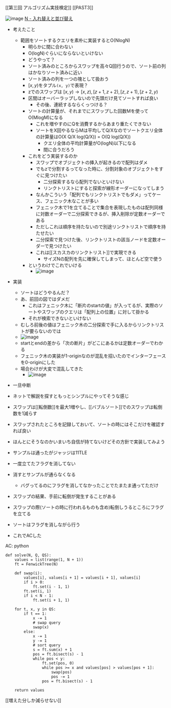 
[[第三回 アルゴリズム実技検定]] [[PAST3]]

![image](https://gyazo.com/26b3466b604902db61b32e3f82986ffb/thumb/1000)
[N - 入れ替えと並び替え](https://atcoder.jp/contests/past202005-open/tasks/past202005_n)
- 考えたこと
    - 範囲をソートするクエリを素朴に実装するとO(NlogN)
        - 明らかに間に合わない
        - O(logN)ぐらいにならないといけない
        - どうやって？
        - ソート済みのところからスワップを高々Q回行うので、ソート前の列はかなりソート済みに近い
        - ソート済みの列を一つの塊として扱おう
        - $[x, y)$をタプル`(x, y)`で表現？
        - zでのスワップは $[x, y) → [x, z), [z+1, z+2), [z, z+1), [z+2, y)$
        - 区間はオーバーラップしないので先頭だけ見てソートすれば良い
            - その後、連続するならくっつける？
        - ソートの計算量が、それまでにスワップした回数Mを使ってO(MlogM)になる
            - これを増やすのにQを消費するからあまり重たくできない
            - ソートをX回やるならMは平均してQ/Xなのでソートクエリ全体の計算量はO(X Q/X log(Q/X)) = O(Q log(Q/X))
                - クエリ全体の平均計算量がO(logN)以下になる
                - 間に合うだろう
        - これをどう実装するのか
            - スワップでオブジェクトの挿入が起きるので配列はダメ
            - でもzで分割するってなった時に、分割対象のオブジェクトをすぐに見つけたい
                - 二分探索するなら配列でないといけない
                - リンクトリストにすると探索が線形オーダーになってしまう
            - なんかこういう「配列でもリンクトリストでもダメ」ってケース、フェニック木なことが多い
            - フェニック木で1を立てることで集合を表現したものは配列同様に対数オーダーで二分探索できるが、挿入削除が定数オーダーである
            - ただしこれは順序を持たないので別途リンクトリストで順序を持たせたい
            - 二分探索で見つけた後、リンクトリストの該当ノードを定数オーダーで見つけたい
            - これは[[スカスカのリンクトリスト]]で実現できる
                - サイズNの配列を先に確保してしまって、ほとんど空で使う
        - というわけでこれでいける
            - ![image](https://gyazo.com/95f13e11267e5141c0af54f9673191d1/thumb/1000)

- 実装
    - ソートはどうやるんだ？
    - あ、前回の図ではダメだ
        - これはフェニック木に「断片のstartの値」が入ってるが、実際のソートやスワップのクエリは「配列上の位置」に対して掛かる
        - それが検索できないといけない
    - むしろ前後の値はフェニック木の二分探索で手に入るからリンクトリストが要らないのでは
    - ![image](https://gyazo.com/9b21a8ee557b8855ed9b46e4621182d7/thumb/1000)
    - startとendの差から「次の断片」がどこにあるかは定数オーダーでわかる
    - フェニック木の実装が1-originなのが混乱を招いたのでインターフェースを0-originにした
    - 場合わけが大変で混乱してきた
        - ![image](https://gyazo.com/c20874fb17cf8a9686e9f2d724e6e50f/thumb/1000)
- 一旦中断
- ネットで解説を探すともっとシンプルにやってそうな感じ
- スワップは[[転倒数]]を最大1増やし、[[バブルソート]]でのスワップは転倒数を1減らす
- スワップされたところを記録しておいて、ソートの時にはそこだけを確認すれば良い
- ほんとにそうなのかいまいち自信が持てないけどその方針で実装してみよう
- サンプルは通ったがジャッジは11TLE
- 一度立てたフラグを消してない
- 消すとサンプルが通らなくなる
    - バグってるのにフラグを消してなかったことでたまたま通ってただけ
- スワップの結果、手前に転倒が発生することがある
- スワップの際(ソートの時に行われるものも含め)転倒しうるところにフラグを立てる
- ソートはフラグを消しながら行う
- これでACした

AC:
python

```
def solve(N, Q, QS):
    values = list(range(1, N + 1))
    ft = FenwickTree(N)

    def swap(i):
        values[i], values[i + 1] = values[i + 1], values[i]
        if i > 0:
            ft.set(i - 1, 1)
        ft.set(i, 1)
        if i < N - 1:
            ft.set(i + 1, 1)

    for t, x, y in QS:
        if t == 1:
            x -= 1
            # swap query
            swap(x)
        else:
            x -= 1
            y -= 1
            # sort query
            s = ft.sum(x) + 1
            pos = ft.bisect(s) - 1
            while pos < y:
                ft.set(pos, 0)
                while pos >= x and values[pos] > values[pos + 1]:
                    swap(pos)
                    pos -= 1
                pos = ft.bisect(s) - 1

    return values
```



[[増えた分しか減らせない]]

